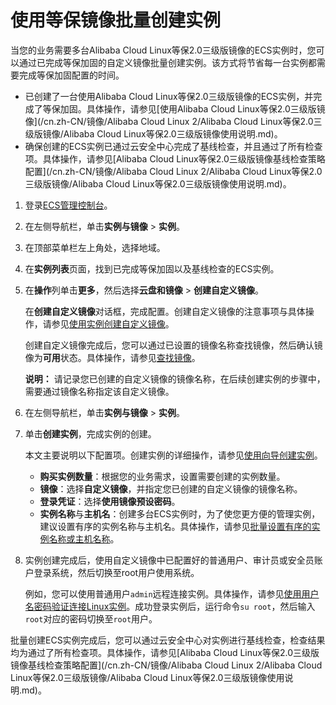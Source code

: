 # 使用等保镜像批量创建实例

当您的业务需要多台Alibaba Cloud Linux等保2.0三级版镜像的ECS实例时，您可以通过已完成等保加固的自定义镜像批量创建实例。该方式将节省每一台实例都需要完成等保加固配置的时间。

-   已创建了一台使用Alibaba Cloud Linux等保2.0三级版镜像的ECS实例，并完成了等保加固。具体操作，请参见[使用Alibaba Cloud Linux等保2.0三级版镜像](/cn.zh-CN/镜像/Alibaba Cloud Linux 2/Alibaba Cloud Linux等保2.0三级版镜像/Alibaba Cloud Linux等保2.0三级版镜像使用说明.md)。
-   确保创建的ECS实例已通过云安全中心完成了基线检查，并且通过了所有检查项。具体操作，请参见[Alibaba Cloud Linux等保2.0三级版镜像基线检查策略配置](/cn.zh-CN/镜像/Alibaba Cloud Linux 2/Alibaba Cloud Linux等保2.0三级版镜像/Alibaba Cloud Linux等保2.0三级版镜像使用说明.md)。

1.  登录[ECS管理控制台](https://ecs.console.aliyun.com)。

2.  在左侧导航栏，单击**实例与镜像** \> **实例**。

3.  在顶部菜单栏左上角处，选择地域。

4.  在**实例列表**页面，找到已完成等保加固以及基线检查的ECS实例。

5.  在**操作**列单击**更多**，然后选择**云盘和镜像** \> **创建自定义镜像**。

    在**创建自定义镜像**对话框，完成配置。创建自定义镜像的注意事项与具体操作，请参见[使用实例创建自定义镜像](/cn.zh-CN/镜像/自定义镜像/创建自定义镜像/使用实例创建自定义镜像.md)。

    创建自定义镜像完成后，您可以通过已设置的镜像名称查找镜像，然后确认镜像为**可用**状态。具体操作，请参见[查找镜像](/cn.zh-CN/镜像/查找镜像.md)。

    **说明：** 请记录您已创建的自定义镜像的镜像名称，在后续创建实例的步骤中，需要通过镜像名称指定该自定义镜像。

6.  在左侧导航栏，单击**实例与镜像** \> **实例**。

7.  单击**创建实例**，完成实例的创建。

    本文主要说明以下配置项。创建实例的详细操作，请参见[使用向导创建实例](/cn.zh-CN/实例/创建实例/使用向导创建实例.md)。

    -   **购买实例数量**：根据您的业务需求，设置需要创建的实例数量。
    -   **镜像**：选择**自定义镜像**，并指定您已创建的自定义镜像的镜像名称。
    -   **登录凭证**：选择**使用镜像预设密码**。
    -   **实例名称**与**主机名**：创建多台ECS实例时，为了使您更方便的管理实例，建议设置有序的实例名称与主机名。具体操作，请参见[批量设置有序的实例名称或主机名称](/cn.zh-CN/最佳实践/批量设置有序的实例名称或主机名称.md)。
8.  实例创建完成后，使用自定义镜像中已配置好的普通用户、审计员或安全员账户登录系统，然后切换至root用户使用系统。

    例如，您可以使用普通用户`admin`远程连接实例。具体操作，请参见[使用用户名密码验证连接Linux实例](/cn.zh-CN/实例/连接实例/连接Linux实例/使用用户名密码验证连接Linux实例.md)。成功登录实例后，运行命令`su root`，然后输入`root`对应的密码切换至`root`用户。


批量创建ECS实例完成后，您可以通过云安全中心对实例进行基线检查，检查结果均为通过了所有检查项。具体操作，请参见[Alibaba Cloud Linux等保2.0三级版镜像基线检查策略配置](/cn.zh-CN/镜像/Alibaba Cloud Linux 2/Alibaba Cloud Linux等保2.0三级版镜像/Alibaba Cloud Linux等保2.0三级版镜像使用说明.md)。

